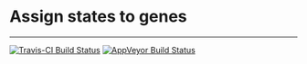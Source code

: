 # Assign states to genes

---

[![Travis-CI Build Status](https://travis-ci.org/ginolhac/cassign.svg?branch=master)](https://travis-ci.org/ginolhac/cassign)
[![AppVeyor Build Status](https://ci.appveyor.com/api/projects/status/github/ginolhac/cassign?branch=master&svg=true)](https://ci.appveyor.com/project/ginolhac/cassign)
